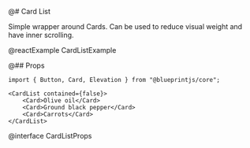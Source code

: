 @# Card List

Simple wrapper around Cards. Can be used to reduce visual weight and have inner scrolling.

@reactExample CardListExample

@## Props

```tsx
import { Button, Card, Elevation } from "@blueprintjs/core";

<CardList contained={false}>
    <Card>Olive oil</Card>
    <Card>Ground black pepper</Card>
    <Card>Carrots</Card>
</CardList>
```

@interface CardListProps
